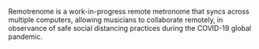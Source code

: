 Remotrenome is a work-in-progress remote metronome that syncs across multiple computers, allowing musicians to collaborate remotely, in observance of safe social distancing practices during the COVID-19 global pandemic.
